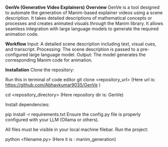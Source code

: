 ****GenVe (Generative Video Explainers)****
**Overview**
GenVe is a tool designed to automate the generation of Manim-based explainer videos using a scene description. It takes detailed descriptions of mathematical concepts or processes and creates animated visuals through the Manim library. It allows seamless integration with large language models to generate the required animation code.

**Workflow**
Input: A detailed scene description including text, visual cues, and transcript.
Processing: The scene description is passed to a pre-configured large language model.
Output: The model generates the corresponding Manim code for animation.

**Installation**
Clone the repository:

Run this in terminal of code editor
git clone <repository_url>
(Here url is: https://github.com/Abhaykumar9035/GenVe )

cd <repository_directory>
(Here repository dir is: GenVe)

Install dependencies:

pip install -r requirements.txt
Ensure the config.py file is properly configured with your LLM (Ollama or others).

All files must be visible in your local machine filebar.
Run the project:

python <filename.py>
(Here it is : manim_generation)
